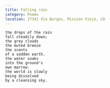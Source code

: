 ```yaml
---
title: Falling rain
category: Poems
location: 27342 Via Burgos, Mission Viejo, CA
---
```


    the drops of the rain
    fall steadily down;
    the grey clouds
    the muted breeze
    the scents
    of a sodden earth.
    the water soaks
    into the ground's
    own marrow.
    the world is slowly
    being dissolved
    by a cleansing sky.


